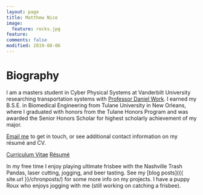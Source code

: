 ```yaml
---
layout: page
title: Matthew Nice
image:
  feature: rocks.jpg
feature:
comments: false
modified: 2019-08-06
---
```


# Biography

I am a masters student in Cyber Physical Systems at Vanderbilt University researching transportation systems with [Professor Daniel Work](https://my.vanderbilt.edu/danwork/). I earned my B.S.E. in Biomedical Engineering from Tulane University in New Orleans, where I graduated with honors from the Tulane Honors Program and was awarded the Senior Honors Scholar for highest scholarly achievement of my major.

<a href="mailto:{{ site.owner.email | encode_email }}" title="Email me">Email me</a> to get in touch, or see additional contact information on my r&eacute;sum&eacute; and CV.

<div markdown="0"><a href="{{ site.url }}/download/matthew_nice_cv.pdf" class="btn btn-info">Curriculum Vitae</a> <a href="{{ site.url }}/download/matthew_nice_resume.pdf" class="btn btn-success">R&eacute;sum&eacute;</a></div>


In my free time I enjoy playing ultimate frisbee with the Nashville Trash Pandas, laser cutting, jogging, and beer tasting. See my [blog posts]({{ site.url }}/chronposts/) for some more info on my projects. I have a puppy Roux who enjoys jogging with me (still working on catching a frisbee).
